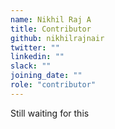 ```yaml
---
name: Nikhil Raj A
title: Contributor
github: nikhilrajnair
twitter: ""
linkedin: ""
slack: ""
joining_date: ""
role: "contributor"
---
```


Still waiting for this
